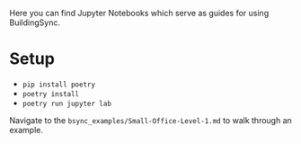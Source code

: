 Here you can find Jupyter Notebooks which serve as guides for using BuildingSync.

# Setup

- `pip install poetry`
- `poetry install`
- `poetry run jupyter lab`

Navigate to the `bsync_examples/Small-Office-Level-1.md` to walk through an example.
